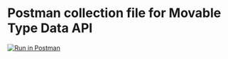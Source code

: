 # Postman collection file for Movable Type Data API

[![Run in Postman](https://run.pstmn.io/button.svg)](https://app.getpostman.com/run-collection/87eaa964fa09e5de35ee#?env%5BMT%20Data%20API%20sample%20environment%5D=W3siZW5hYmxlZCI6dHJ1ZSwia2V5IjoidXJsIiwidmFsdWUiOiJodHRwOi8vbG9jYWxob3N0L210L210LWRhdGEtYXBpLmNnaSIsInR5cGUiOiJ0ZXh0In0seyJlbmFibGVkIjp0cnVlLCJrZXkiOiJ2ZXJzaW9uIiwidmFsdWUiOiJ2MyIsInR5cGUiOiJ0ZXh0In0seyJlbmFibGVkIjp0cnVlLCJrZXkiOiJjbGllbnRJZCIsInZhbHVlIjoicG9zdG1hbiIsInR5cGUiOiJ0ZXh0In0seyJlbmFibGVkIjp0cnVlLCJrZXkiOiJ1c2VybmFtZSIsInZhbHVlIjoiYWRtaW4iLCJ0eXBlIjoidGV4dCJ9LHsiZW5hYmxlZCI6dHJ1ZSwia2V5IjoicGFzc3dvcmQiLCJ2YWx1ZSI6InBhc3N3b3JkIiwidHlwZSI6InRleHQifV0=)
